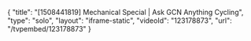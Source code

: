 {
    "title": "[1508441819] Mechanical Special | Ask GCN Anything Cycling",
    "type": "solo",
    "layout": "iframe-static",
    "videoId": "123178873",
    "url": "\/tvpembed\/123178873"
}